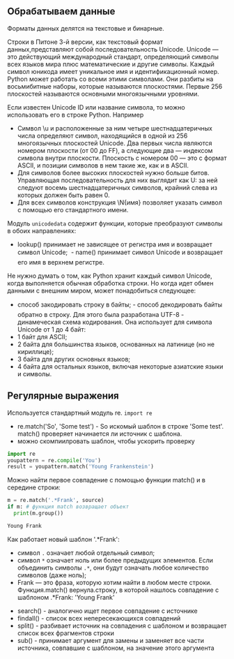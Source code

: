 ## Обрабатываем данные
Форматы данных делятся на текстовые и бинарные. 

Строки в Питоне 3-й версии, как текстовый формат данных,представляют собой последовательность Unicode. Unicode — это действующий международный стандарт, определяющий символы всех языков мира плюс математические и другие символы. Каждый символ юникода имеет уникальное имя и идентификационный номер. Python может работать со всеми этими символами. Они разбиты на восьмибитные наборы, которые называются плоскостями. Первые 256 плоскостей называются основными многоязычными уровнями.

Если известен Unicode ID или название символа, то можно использовать его в строке Python. Например
- Символ \u и расположенные за ним четыре шестнадцатеричных числа определяют символ, находящийся в одной из 256 многоязычных плоскостей Unicode. Два первых числа являются номером плоскости (от 00 до FF), а следующие два — индексом символа внутри плоскости. Плоскость с номером 00 — это с формат ASCII, и позиции символов в нем такие же, как и в ASCII.
- Для символов более высоких плоскостей нужно больше битов. Управляющая последовательность для них выглядит как U: за ней следуют восемь шестнадцатеричных символов, крайний слева из которых должен быть равен 0.
- Для всех символов конструкция \N{имя} позволяет указать символ с помощью его стандартного имени.

Модуль `unicodedata` содержит функции, которые преобразуют символы в обоих направлениях:
- lookup() принимает не зависящее от регистра имя и возвращает символ Unicode;
 - name() принимает символ Unicode и возвращает его имя в верхнем регистре.

Не нужно думать о том, как Python хранит каждый символ Unicode, когда выполняется обычная обработка строки. Но когда идет обмен данными с внешним миром, может понадобиться следующее:
- способ закодировать строку в байты;
- способ декодировать байты обратно в строку.
Для этого была разработана UTF-8 - динамеческая схема кодирования. Она использует для символа Unicode от 1 до 4 байт:
- 1 байт для ASCII;
- 2 байта для большинства языков, основанных на латинице (но не кириллице);
- 3 байта для других основных языков;
- 4 байта для остальных языков, включая некоторые азиатские языки и символы.

## Регулярные выражения
Используется стандартный модуль re. `import re`
- re.match('So', 'Some test') - So искомый шаблон в строке 'Some test'. match() проверяет начинается ли источник с шаблона.
- можно скомпиилровать шаблон, чтобы ускорить проверку
```python
import re
youpattern = re.compile('You')
result = youpattern.match('Young Frankenstein')
```
Можно найти первое совпадение с помощью функции match() и в середине строки:
```python
m = re.match('.*Frank', source)
if m: # функция match возвращает объект
  print(m.group())

Young Frank
```
Как работает новый шаблон '.*Frank':
  * символ `.` означает любой отдельный символ;
  * символ `*` означает ноль или более предыдущих элементов. Если объединить символы `.*`, они будут означать любое количество символов (даже ноль);
  * Frank — это фраза, которую хотим найти в любом месте строки. Функция.match() вернула.строку, в которой нашлось совпадение с шаблоном .*Frank: 'Young Frank'
- search() - аналогично ищет первое совпадение с источнике
- findall() - список всех непересекающихся совпадений
- split() - разбивает источник на совпадения с шаблоном и возвращает список всех фрагментов строки
- sub() - принимает аргумент для замены и заменяет все части источника, совпавшие с шаблоном, на значение этого аргумента

